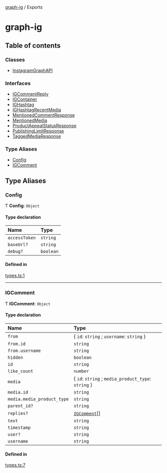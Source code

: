[graph-ig](README.md) / Exports

# graph-ig

## Table of contents

### Classes

- [InstagramGraphAPI](classes/InstagramGraphAPI.md)

### Interfaces

- [IGCommentReply](interfaces/IGCommentReply.md)
- [IGContainer](interfaces/IGContainer.md)
- [IGHashtag](interfaces/IGHashtag.md)
- [IGHashtagRecentMedia](interfaces/IGHashtagRecentMedia.md)
- [MentionedCommentResponse](interfaces/MentionedCommentResponse.md)
- [MentionedMedia](interfaces/MentionedMedia.md)
- [ProductAppealStatusResponse](interfaces/ProductAppealStatusResponse.md)
- [PublishingLimitResponse](interfaces/PublishingLimitResponse.md)
- [TaggedMediaResponse](interfaces/TaggedMediaResponse.md)

### Type Aliases

- [Config](modules.md#config)
- [IGComment](modules.md#igcomment)

## Type Aliases

### Config

Ƭ **Config**: `Object`

#### Type declaration

| Name | Type |
| :------ | :------ |
| `accessToken` | `string` |
| `baseUrl?` | `string` |
| `debug?` | `boolean` |

#### Defined in

[types.ts:1](https://github.com/ucig/graph-ig/blob/ce5df35/src/types.ts#L1)

___

### IGComment

Ƭ **IGComment**: `Object`

#### Type declaration

| Name | Type |
| :------ | :------ |
| `from` | { `id`: `string` ; `username`: `string`  } |
| `from.id` | `string` |
| `from.username` | `string` |
| `hidden` | `boolean` |
| `id` | `string` |
| `like_count` | `number` |
| `media` | { `id`: `string` ; `media_product_type`: `string`  } |
| `media.id` | `string` |
| `media.media_product_type` | `string` |
| `parent_id?` | `string` |
| `replies?` | [`IGComment`](modules.md#igcomment)[] |
| `text` | `string` |
| `timestamp` | `string` |
| `user?` | `string` |
| `username` | `string` |

#### Defined in

[types.ts:7](https://github.com/ucig/graph-ig/blob/ce5df35/src/types.ts#L7)
